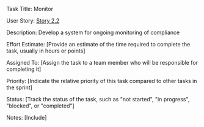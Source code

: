 Task Title: Monitor

User Story: [Story 2.2](documentation/theme_1/initiatives/Epics/Stories/Story_2.2.md)

Description: Develop a system for ongoing monitoring of compliance

Effort Estimate: [Provide an estimate of the time required to complete the task, usually in hours or points]

Assigned To: [Assign the task to a team member who will be responsible for completing it]

Priority: [Indicate the relative priority of this task compared to other tasks in the sprint]

Status: [Track the status of the task, such as "not started", "in progress", "blocked", or "completed"]

Notes: [Include]